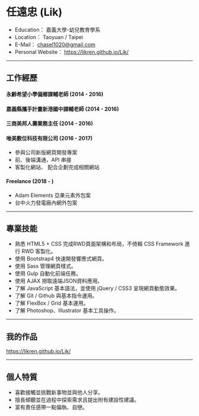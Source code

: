 # 任遠忠 (Lik)
 - Education： 嘉義大學-幼兒教育學系
 - Location： Taoyuan / Taipei
 - E-Mail： chasel1020@gmail.com
 - Personal Website： https://likren.github.io/Lik/

<hr>

## 工作經歷

#### 永齡希望小學偏鄉課輔老師 (2014 - 2016)

#### 嘉義縣攜手計畫新港國中課輔老師 (2014 - 2016)

#### 三商美邦人壽業務主任 (2014 - 2016)

#### 唯美數位科技有限公司 (2016 - 2017)

 * 參與公司新版網頁開發專案
 * 前、後端溝通，API 串接
 * 客製化網站、 配合企劃完成相關網站
 
#### Freelance (2018 - )

 * Adam Elements 亞果元素外包案
 * 台中火力發電廠內網外包案

<hr>

## 專業技能

  * 熟悉 HTML5 + CSS 完成RWD頁面架構和布局，不倚賴 CSS Framework 進行 RWD 客製化。
  * 使用 Bootstrap4 快速開發響應式網頁。
  * 使用 Sass 管理網頁樣式。
  * 使用 Gulp 自動化前端任務。
  * 使用 AJAX 撈取遠端JSON資料應用。
  * 了解 JavaScript 基本語法，並使用 jQuery / CSS3 呈現網頁動態效果。
  * 了解 Git / Github 與基本指令運用。
  * 了解 FlexBox / Grid 基本運用。
  * 了解 Photoshop、Illustrator 基本工具操作。
 
<hr>

## 我的作品

https://likren.github.io/Lik/
 
<hr>

## 個人特質

  * 喜歡接觸並挑戰新事物並與他人分享。
  * 擅長傾聽並在過程中探索需求且提出附有建設性建議。
  * 富有責任感帶一點偏執、自戀。
